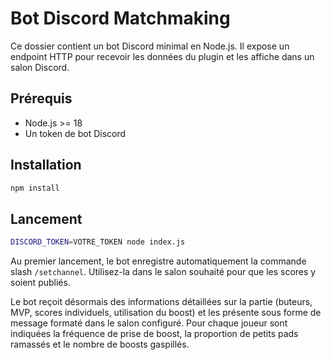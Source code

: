 # Bot Discord Matchmaking

Ce dossier contient un bot Discord minimal en Node.js.
Il expose un endpoint HTTP pour recevoir les données du plugin et les affiche dans un salon Discord.

## Prérequis

- Node.js >= 18
- Un token de bot Discord

## Installation

```bash
npm install
```

## Lancement

```bash
DISCORD_TOKEN=VOTRE_TOKEN node index.js
```

Au premier lancement, le bot enregistre automatiquement la commande slash
`/setchannel`. Utilisez-la dans le salon souhaité pour que les scores y soient
publiés.

Le bot reçoit désormais des informations détaillées sur la partie (buteurs, MVP, scores individuels, utilisation du boost) et les présente sous forme de message formaté dans le salon configuré. Pour chaque joueur sont indiquées la fréquence de prise de boost, la proportion de petits pads ramassés et le nombre de boosts gaspillés.
